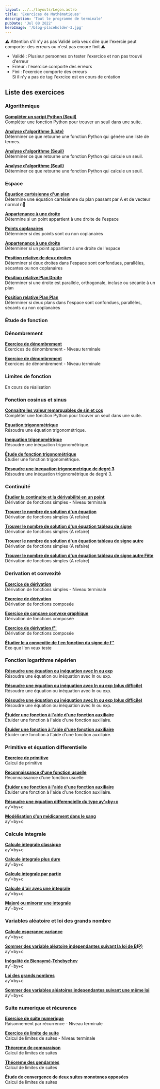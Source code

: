 ```yaml
---
layout: ../../layouts/Leçon.astro
title: 'Exercices de Mathématiques'
description: 'Tout le programme de terminale'
pubDate: 'Jul 08 2022'
heroImage: '/blog-placeholder-3.jpg'
---
```


<div class="card">
<div class="card-content">
<p> ⚠️ Attention s'il n'y as pas <span class="tag"> Validé </span> cela veux dire que l'exercie peut comporter des erreurs ou n'est pas encore finit ⚠️ </p>
<ul>
  <li><span class="tag">Validé</span> : Plusieur personnes on tester l'exercice et non pas trouvé d'erreur</li>
  <li><span class="tag">Erreur</span> : l'exercice comporte des erreurs</li>
  <li><span class="tag is-link is-light">Fini</span> : l'exercice comporte des erreurs</li>
  Si il n'y a pas de tag l'exrcice est en cours de création
</ul>
</div>
</div>


<div class="content">
  <h2 class="title is-4 mb-5">Liste des exercices</h2>
  
  <div class="block">
    <h3 class="title is-5 mb-4">Algorithmique</h3>
    <div class="box">
      <article class="media">
        <div class="media-content">
          <div class="content">
            <p>
              <a href="/Germain/ex/ex_15_T/" class="has-text-link is-size-5">
                <strong>Compléter un script Python (Seuil)</strong>
              </a>
              <br>
              Compléter une fonction Python pour trouver un seuil dans une suite.
            </p>
          </div>
        </div>
      </article>
      <article class="media mt-4">
        <div class="media-content">
          <div class="content">
            <p>
              <a href="/Germain/ex/ex_16_T/" class="has-text-link is-size-5">
                <strong>Analyse d'algorithme (Liste)</strong>
              </a>
              <br>
              Déterminer ce que retourne une fonction Python qui génère une liste de termes.
            </p>
          </div>
        </div>
      </article>
      <article class="media mt-4">
        <div class="media-content">
          <div class="content">
            <p>
              <a href="/Germain/ex/ex_17_T/" class="has-text-link is-size-5">
                <strong>Analyse d'algorithme (Seuil)</strong>
              </a>
              <br>
              Déterminer ce que retourne une fonction Python qui calcule un seuil.
            </p>
          </div>
        </div>
      </article>
      <article class="media mt-4">
        <div class="media-content">
          <div class="content">
            <p>
              <a href="/Germain/ex/ex_19_T/" class="has-text-link is-size-5">
                <strong>Analyse d'algorithme (Seuil)</strong>
              </a>
              <br>
              Déterminer ce que retourne une fonction Python qui calcule un seuil.
            </p>
          </div>
        </div>
      </article>
    </div>
  </div>

  <div class="block">
    <h3 class="title is-5 mb-4">Espace</h3>
    <div class="box">
      <article class="media">
        <div class="media-content">
          <div class="content">
            <p>
              <a href="/Germain/ex/ex_1_T/" class="has-text-link is-size-5">
                <strong>Équation cartésienne d'un plan</strong>
              </a>
              <br>
              Détermine une équation cartésienne du plan passant par A et de vecteur normal n⃗
            </p>
          </div>
        </div>
      </article>
      <article class="media">
        <div class="media-content">
          <div class="content">
            <p>
              <a href="/Germain/ex/ex_6_T/" class="has-text-link is-size-5">
                <strong>Appartenance à une droite</strong>
              </a>
              <br>
              Détermine si un point appartient à une droite de l'espace
            </p>
          </div>
        </div>
      </article>
      <article class="media mt-4">
        <div class="media-content">
          <div class="content">
            <p>
              <a href="/Germain/ex/ex_2_T/" class="has-text-link is-size-5">
                <strong>Points coplanaires</strong>
              </a>
              <br>
              Déterminer si des points sont ou non coplanaires
            </p>
          </div>
        </div>
      </article>
      <article class="media mt-4">
        <div class="media-content">
          <div class="content">
            <p>
              <a href="/Germain/ex/ex_3_T/" class="has-text-link is-size-5">
                <strong>Appartenance à une droite</strong>
              </a>
              <br>
              Déterminer si un point appartient à une droite de l'espace
            </p>
          </div>
        </div>
      </article>
      <article class="media mt-4">
        <div class="media-content">
          <div class="content">
            <p>
              <a href="/Germain/ex/ex_7_T/" class="has-text-link is-size-5">
                <strong>Position relative de deux droites</strong>
              </a>
              <br>
              Déterminer si deux droites dans l'espace sont confondues, parallèles, sécantes ou non coplanaires
            </p>
          </div>
        </div>
      </article>
      <article class="media mt-4">
        <div class="media-content">
          <div class="content">
            <p>
              <a href="/Germain/ex/ex_12_T/" class="has-text-link is-size-5">
                <strong>Position relative Plan Droite </strong>
              </a>
              <br>
              Déterminer si une droite est parallèle, orthogonale, incluse ou sécante à un plan
            </p>
          </div>
        </div>
      </article>
       <article class="media mt-4">
        <div class="media-content">
          <div class="content">
            <p>
              <a href="/Germain/ex/ex_13_T/" class="has-text-link is-size-5">
                <strong>Position relative Plan Plan </strong>
              </a>
              <br>
              Déterminer si deux plans dans l'espace sont confondues, parallèles, sécants ou non coplanaires  
            </p>
          </div>
        </div>
      </article>
    </div>
    

  <div class="block">
    <h3 class="title is-5  mb-4">Étude de fonction</h3>
    <div class="box">
    </div>

                  


  <div class="block">
    <h3 class="title is-5  mb-4">Dénombrement</h3>
    <div class="box">
      <article class="media">
        <div class="media-content">
          <div class="content">
            <p>
              <a href="/Germain/ex/ex_8_T/" class="has-text-link is-size-5">
                <strong>Exercice de dénombrement</strong>
              </a>
              <br>
              Exercices de dénombrement - Niveau terminale
            </p>
          </div>
        </div>
      </article>
      <article class="media">
        <div class="media-content">
          <div class="content">
            <p>
              <a href="/Germain/ex/ex_9_T/" class="has-text-link is-size-5">
                <strong>Exercice de dénombrement</strong>
              </a>
              <br>
              Exercices de dénombrement - Niveau terminale
            </p>
          </div>
        </div>
      </article>
    </div>

  <h3 class="title is-5  mb-4">Limites de fonction</h3>
    <div class="box">
     <p>En cours de réalisation</p>
    </div>

  <h3 class="title is-5  mb-4">Fonction cosinus et sinus</h3>
    <div class="box">
     <article class="media mt-4">
        <div class="media-content">
          <div class="content">
            <p>
              <a href="/Germain/ex/ex_22_T/" class="has-text-link is-size-5">
                <strong>Connaitre les valeur remarquables de sin et cos</strong>
              </a>
              <br>
              Compléter une fonction Python pour trouver un seuil dans une suite.
            </p>
          </div>
        </div>
      </article>
      <article class="media mt-4">
        <div class="media-content">
          <div class="content">
            <p>
              <a href="/Germain/ex/ex_23_T/" class="has-text-link is-size-5">
                <strong>Equation trigonométrique</strong>
              </a>
              <br>
              Résoudre une équation trigonométrique.
            </p>
          </div>
        </div>
      </article>
      <article class="media mt-4">
        <div class="media-content">
          <div class="content">
            <p>
              <a href="/Germain/ex/ex_2 4_T/" class="has-text-link is-size-5">
                <strong>Inequation trigonométrique</strong>
              </a>
              <br>
              Résoudre une inéquation trigonométrique.
            </p>
          </div>
        </div>
      </article>
      <article class="media mt-4">
        <div class="media-content">
          <div class="content">
            <p>
              <a href="/Germain/ex/ex_25_T/" class="has-text-link is-size-5">
                <strong>Étude de fonction trigonométrique</strong>
              </a>
              <br>
              Étudier une fonction trigonométrique.
            </p>
          </div>
        </div>
      </article>
      <article class="media mt-4">
        <div class="media-content">
          <div class="content">
            <p>
              <a href="/Germain/ex/ex_26_T/" class="has-text-link is-size-5">
                <strong>Resoudre une inequation trigonometrique de degré 3</strong>
              </a>
              <br>
              Résoudre une inéquation trigonométrique de degré 3.
            </p>
          </div>
        </div>
      </article>
    </div>

<h3 class="title is-5  mb-4">Continuité</h3>
    <div class="box">
      <article class="media">
        <div class="media-content">
          <div class="content">
            <p>
              <a href="/Germain/ex/ex_21_T/" class="has-text-link is-size-5">
                <strong>Étudier la continuite et la dérivabilité en un point </strong>
              </a>
              <br>
              Dérivation de fonctions simples - Niveau terminale
            </p>
          </div>
        </div>
      </article>
      <article class="media">
        <div class="media-content">
          <div class="content">
            <p>
              <a href="/Germain/ex/ex_49_T/" class="has-text-link is-size-5">
                <strong>Trouver le nombre de solution d'un équation</strong>
              </a>
              <br>
              Dérivation de fonctions simples (A refaire)
            </p>
          </div>
        </div>
      </article>
      <article class="media">
        <div class="media-content">
          <div class="content">
            <p>
              <a href="/Germain/ex/ex_50_T/" class="has-text-link is-size-5">
                <strong>Trouver le nombre de solution d'un équation tableau de signe</strong>
              </a>
              <br>
              Dérivation de fonctions simples (A refaire)
            </p>
          </div>
        </div>
      </article>
       <article class="media">
        <div class="media-content">
          <div class="content">
            <p>
              <a href="/Germain/ex/ex_51_T/" class="has-text-link is-size-5">
                <strong>Trouver le nombre de solution d'un équation tableau de signe autre</strong>
              </a>
              <br>
              Dérivation de fonctions simples (A refaire)
            </p>
          </div>
        </div>
      </article>
         </article>
       <article class="media">
        <div class="media-content">
          <div class="content">
            <p>
              <a href="/Germain/ex/ex_52_T/" class="has-text-link is-size-5">
                <strong>Trouver le nombre de solution d'un équation tableau de signe autre Fête</strong>
              </a>
              <br>
              Dérivation de fonctions simples (A refaire)
            </p>
          </div>
        </div>
      </article>
    </div>

<h3 class="title is-5  mb-4">Derivation et convexité</h3>
    <div class="box">
     <article class="media">
        <div class="media-content">
          <div class="content">
            <p>
              <a href="/Germain/ex/ex_5_T/" class="has-text-link is-size-5">
                <strong>Exercice de dérivation </strong>
              </a>
              <br>
              Dérivation de fonctions simples - Niveau terminale
            </p>
          </div>
        </div>
      </article>
      <article class="media">
        <div class="media-content">
          <div class="content">
            <p>
              <a href="/Germain/ex/ex_53_T/" class="has-text-link is-size-5">
                <strong>Exercice de dérivation </strong>
              </a>
              <br>
              Dérivation de fonctions composée
            </p>
          </div>
        </div>
      </article>
      <article class="media">
        <div class="media-content">
          <div class="content">
            <p>
              <a href="/Germain/ex/ex_54_T/" class="has-text-link is-size-5">
                <strong>Exercice de concave convexe graphique</strong>
              </a>
              <br>
              Dérivation de fonctions composée
            </p>
          </div>
        </div>
      </article>
       <article class="media">
        <div class="media-content">
          <div class="content">
            <p>
              <a href="/Germain/ex/ex_55_T/" class="has-text-link is-size-5">
                <strong>Exercice de dérivation f'' </strong>
              </a>
              <br>
              Dérivation de fonctions composée
            </p>
          </div>
        </div>
      </article>
      <article class="media">
        <div class="media-content">
          <div class="content">
            <p>
              <a href="/Germain/ex/ex_56_T/" class="has-text-link is-size-5">
                <strong>Étudier le a convexitie de f en fonction du signe de f'' </strong>
              </a>
              <br>
              Exo que l'on veux teste
            </p>
          </div>
        </div>
      </article>
    </div>
   

<h3 class="title is-5  mb-4">Fonction logarithme népérien</h3>
    <div class="box">
      <article class="media mt-4">
        <div class="media-content">
          <div class="content">
            <p>
              <a href="/Germain/ex/ex_27_T/" class="has-text-link is-size-5">
                <strong>Résoudre une équation ou inéquation avec ln ou exp </strong>
              </a>
              <br>
              Résoudre une équation ou inéquation avec ln ou exp.
            </p>
          </div>
        </div>
      </article>
      <article class="media mt-4">
        <div class="media-content">
          <div class="content">
            <p>
              <a href="/Germain/ex/ex_28_T/" class="has-text-link is-size-5">
                <strong>Résoudre une équation ou inéquation avec ln ou exp (plus difficile)</strong>
              </a>
              <br>
              Résoudre une équation ou inéquation avec ln ou exp.
            </p>
          </div>
        </div>
      </article>
      <article class="media mt-4">
        <div class="media-content">
          <div class="content">
            <p>
              <a href="/Germain/ex/ex_29_T/" class="has-text-link is-size-5">
                <strong>Résoudre une équation ou inéquation avec ln ou exp (plus difficile)</strong>
              </a>
              <br>
              Résoudre une équation ou inéquation avec ln ou exp.
            </p>
          </div>
        </div>
      </article>
      <article class="media mt-4">
        <div class="media-content">
          <div class="content">
            <p>
              <a href="/Germain/ex/ex_30_T/" class="has-text-link is-size-5">
                <strong>Étuider une fonction à l'aide d'une fonction auxiliaire</strong>
              </a>
              <br>
              Étuider une fonction à l'aide d'une fonction auxiliaire.
            </p>  
          </div>
        </div>
      </article>
      <article class="media mt-4">
        <div class="media-content">
          <div class="content">
            <p>
              <a href="/Germain/ex/ex_31_T/" class="has-text-link is-size-5">
                <strong>Étuider une fonction à l'aide d'une fonction auxiliaire</strong>
              </a>
              <br>
              Étuider une fonction à l'aide d'une fonction auxiliaire.
            </p>  
          </div>
        </div>  
      </article>
    </div>
<h3 class="title is-5  mb-4">Primitive et équation differentielle</h3>
    <div class="box">
      <article class="media">
        <div class="media-content">
          <div class="content">
            <p>
              <a href="/Germain/ex/ex_11_T/" class="has-text-link is-size-5">
                <strong>Exercice de primitive</strong>
              </a>
              <br>
              Calcul de primitive
            </p>
          </div>
        </div>
      </article>
      <article class="media">
        <div class="media-content">
          <div class="content">
            <p>
              <a href="/Germain/ex/ex_32_T/" class="has-text-link is-size-5">
                <strong>Reconnaissance d'une fonction usuelle</strong>
              </a>
              <br>
              Reconnaissance d'une fonction usuelle
            </p>
          </div>
        </div>
      </article>
      <article class="media mt-4">
        <div class="media-content">
          <div class="content">
            <p>
              <a href="/Germain/ex/ex_33_T/" class="has-text-link is-size-5">
                <strong>Étuider une fonction à l'aide d'une fonction auxiliaire</strong>
              </a>
              <br>
              Étuider une fonction à l'aide d'une fonction auxiliaire.
            </p>  
          </div>
        </div>  
      </article>
      <article class="media mt-4">
        <div class="media-content">
          <div class="content">
            <p>
              <a href="/Germain/ex/ex_34_T/" class="has-text-link is-size-5">
                <strong>Résoudre une équation differencielle du type ay′=by+c</strong>
              </a>
              <br>
              ay′=by+c
            </p>  
          </div>
        </div>  
      </article>  
      <article class="media mt-4">
        <div class="media-content">
          <div class="content">
            <p>
              <a href="/Germain/ex/ex_35_T/" class="has-text-link is-size-5">
                <strong>Modélisation d’un médicament dans le sang</strong>
              </a>
              <br>
              ay′=by+c
            </p>  
          </div>
        </div>  
      </article> 
    </div>
<h3 class="title is-5  mb-4">Calcule Integrale</h3>
    <div class="box">
     <article class="media mt-4">
        <div class="media-content">
          <div class="content">
            <p>
              <a href="/Germain/ex/ex_36_T/" class="has-text-link is-size-5">
                <strong>Calcule integrale classique</strong>
              </a>
              <br>
              ay′=by+c
            </p>  
          </div>
        </div>  
      </article> 
      <article class="media mt-4">
        <div class="media-content">
          <div class="content">
            <p>
              <a href="/Germain/ex/ex_37_T/" class="has-text-link is-size-5">
                <strong>Calcule integrale plus dure</strong>
              </a>
              <br>
              ay′=by+c
            </p>  
          </div>
        </div>  
      </article>
      <article class="media mt-4">
        <div class="media-content">
          <div class="content">
            <p>
              <a href="/Germain/ex/ex_38_T/" class="has-text-link is-size-5">
                <strong>Calcule integrale par partie</strong>
              </a>
              <br>
              ay′=by+c
            </p>  
          </div>
        </div>  
      </article> 
      <article class="media mt-4">
        <div class="media-content">
          <div class="content">
            <p>
              <a href="/Germain/ex/ex_39_T/" class="has-text-link is-size-5">
                <strong>Calcule d'air avec une integrale</strong>
              </a>
              <br>
              ay′=by+c
            </p>  
          </div>
        </div>  
      </article> 
      <article class="media mt-4">
        <div class="media-content">
          <div class="content">
            <p>
              <a href="/Germain/ex/ex_40_T/" class="has-text-link is-size-5">
                <strong>Majoré ou minorer une integrale</strong>
              </a>
              <br>
              ay′=by+c
            </p>  
          </div>
        </div>  
      </article> 
    </div>
<h3 class="title is-5  mb-4">Variables aléatoire et loi des grands nombre</h3>
    <div class="box">
     <article class="media mt-4">
        <div class="media-content">
          <div class="content">
            <p>
              <a href="/Germain/ex/ex_41_T/" class="has-text-link is-size-5">
                <strong>Calcule esperance variance </strong>
              </a>
              <br>
              ay′=by+c
            </p>  
          </div>
        </div>  
      </article> 
      <article class="media mt-4">
        <div class="media-content">
          <div class="content">
            <p>
              <a href="/Germain/ex/ex_42_T/" class="has-text-link is-size-5">
                <strong>Sommer des variable aléatoire independantes suivant la loi de B(P)</strong>
              </a>
              <br>
              ay′=by+c
            </p>  
          </div>
        </div>  
      </article> 
      <article class="media mt-4">
        <div class="media-content">
          <div class="content">
            <p>
              <a href="/Germain/ex/ex_43_T/" class="has-text-link is-size-5">
                <strong>Inégalité de Bienaymé-Tchebychev</strong>
              </a>
              <br>
              ay′=by+c
            </p>  
          </div>
        </div>  
      </article>
      <article class="media mt-4">
        <div class="media-content">
          <div class="content">
            <p>
              <a href="/Germain/ex/ex_44_T/" class="has-text-link is-size-5">
                <strong>Loi des grands nombres</strong>
              </a>
              <br>
              ay′=by+c
            </p>  
          </div>
        </div>  
      </article> 
      <article class="media mt-4">
        <div class="media-content">
          <div class="content">
            <p>
              <a href="/Germain/ex/ex_45_T/" class="has-text-link is-size-5">
                <strong>Sommer des variables aléatoires independantes suivant une même loi</strong>
              </a>
              <br>
              ay′=by+c
            </p>  
          </div>
        </div>  
      </article> 
    </div>

    
    
  <h3 class="title is-5  mb-4">Suite numerique et récurence</h3>
    <div class="box">
      <article class="media">
        <div class="media-content">
          <div class="content">
            <p>
              <a href="/Germain/ex/ex_4_T/" class="has-text-link is-size-5">
                <strong>Exercice de suite numerique</strong>
              </a>
              <br>
              Raisonnement par récurrence - Niveau terminale
            </p>
          </div>
        </div>
      </article>
      <article class="media">
        <div class="media-content">
          <div class="content">
            <p>
              <a href="/Germain/ex/ex_14_T/" class="has-text-link is-size-5">
                <strong>Exercice de limite de suite</strong>
              </a>
              <br>
              Calcul de limites de suites  - Niveau terminale
            </p>
          </div>
        </div>
      </article>
      <article class="media">
        <div class="media-content">
          <div class="content">
            <p>
              <a href="/Germain/ex/ex_46_T/" class="has-text-link is-size-5">
                <strong>Théoreme de comparaison</strong>
              </a>
              <br>
              Calcul de limites de suites
            </p>
          </div>
        </div>
      </article>
      <article class="media">
        <div class="media-content">
          <div class="content">
            <p>
              <a href="/Germain/ex/ex_47_T/" class="has-text-link is-size-5">
                <strong>Théoreme des gendarmes</strong>
              </a>
              <br>
              Calcul de limites de suites
            </p>
          </div>
        </div>
      </article>
      <article class="media">
        <div class="media-content">
          <div class="content">
            <p>
              <a href="/Germain/ex/ex_48_T/" class="has-text-link is-size-5">
                <strong>Étude de convergence de deux suites monotones opposées</strong>
              </a>
              <br>
              Calcul de limites de suites
            </p>
          </div>
        </div>
      </article>
    </div>

  </div>
</div>